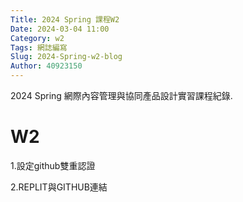 ```yaml
---
Title: 2024 Spring 課程W2
Date: 2024-03-04 11:00
Category: w2
Tags: 網誌編寫
Slug: 2024-Spring-w2-blog
Author: 40923150
---
```


2024 Spring 網際內容管理與協同產品設計實習課程紀錄.

<!-- PELICAN_END_SUMMARY -->

# W2
1.設定github雙重認證

2.REPLIT與GITHUB連結
